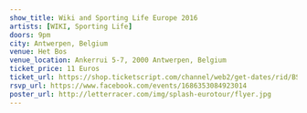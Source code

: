 ```yaml
---
show_title: Wiki and Sporting Life Europe 2016
artists: [WIKI, Sporting Life]
doors: 9pm
city: Antwerpen, Belgium
venue: Het Bos
venue_location: Ankerrui 5-7, 2000 Antwerpen, Belgium
ticket_price: 11 Euros
ticket_url: https://shop.ticketscript.com/channel/web2/get-dates/rid/BSF82ART/eid/303820/language/nl
rsvp_url: https://www.facebook.com/events/1686353084923014
poster_url: http://letterracer.com/img/splash-eurotour/flyer.jpg
---
```

